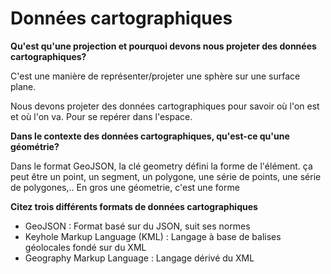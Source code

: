 # Données cartographiques

**Qu'est qu'une projection et pourquoi devons nous projeter des données cartographiques?**

C'est une manière de représenter/projeter une sphère sur une surface plane.

Nous devons projeter des données cartographiques pour savoir où l'on est et où l'on va. Pour se repérer dans l'espace.

**Dans le contexte des données cartographiques, qu'est-ce qu'une géométrie?**

Dans le format GeoJSON, la clé geometry défini la forme de l'élément. ça peut être un point, un segment, un polygone, une série de points, une série de polygones,..
En gros une géometrie, c'est une forme

**Citez trois différents formats de données cartographiques**

- GeoJSON : Format basé sur du JSON, suit ses normes
- Keyhole Markup Language (KML) : Langage à base de balises géolocales fondé sur du XML
- Geography Markup Language : Langage dérivé du XML
